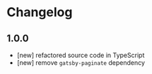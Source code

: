 # Changelog

## 1.0.0

- [new] refactored source code in TypeScript
- [new] remove `gatsby-paginate` dependency

